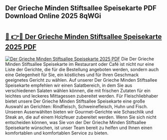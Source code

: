 ## Der Grieche Minden Stiftsallee Speisekarte PDF Download Online 2025 8qWGi

# <h2><a href="http://gccuy11.nevu.top/?p=Der+Grieche+Minden+Stiftsallee+Speisekarte">🔗 👉🔴 Der Grieche Minden Stiftsallee Speisekarte 2025 PDF</a></h2>

[![Der Grieche Minden Stiftsallee Speisekarte 2025 PDF](https://i.imgur.com/dBaPXMq.png)](http://gccuy11.nevu.top/?p=Der+Grieche+Minden+Stiftsallee+Speisekarte)
Die Der Grieche Minden Stiftsallee Speisekarte im Restaurant oder Café ist nicht nur eine Liste der Gerichte, die für die Bestellung angeboten werden, sondern auch eine Gelegenheit für Sie, ein köstliches und für Ihren Geschmack geeignetes Gericht zu wählen. Auf unserer Der Grieche Minden Stiftsallee Speisekarte empfehlen wir einen Salatbereich, in dem Sie aus verschiedenen Salaten wählen können, die mit frischen Zutaten für ein leichtes und leckeres Mittagessen zubereitet werden. Für Fleischliebhaber bietet unsere Der Grieche Minden Stiftsallee Speisekarte eine große Auswahl an Gerichten: Rindfleisch, Schweinefleisch, Huhn und Fisch. Unseren Auserwählten bieten wir Gourmet-Gerichte wie Schaschlik und Steak an, die auf einem Holzfeuer zubereitet werden. Wenn Sie sich nicht entscheiden können, was Sie von der Der Grieche Minden Stiftsallee Speisekarte wünschen, ist unser Team bereit zu helfen und Ihnen einen komfortablen und komfortablen Service zu bieten.
